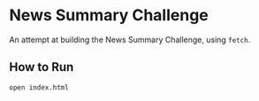 # News Summary Challenge

An attempt at building the News Summary Challenge, using `fetch`.

## How to Run

```
open index.html
```
